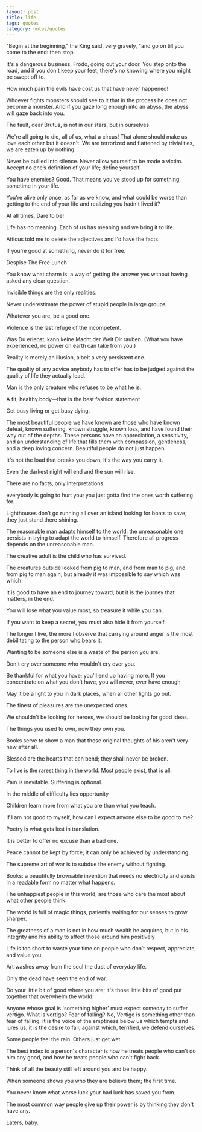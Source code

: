 ```yaml
---
layout: post
title: life
tags: quotes
category: notes/quotes
---
```


"Begin at the beginning," the King said, very gravely, "and go on till you come to the end: then stop.

It's a dangerous business, Frodo, going out your door. You step onto the road, and if you don't keep your feet, there's no knowing where you might be swept off to.

How much pain the evils have cost us that have never happened!

Whoever fights monsters should see to it that in the process he does not become a monster. And if you gaze long enough into an abyss, the abyss will gaze back into you.

The fault, dear Brutus, is not in our stars, but in ourselves.

We're all going to die, all of us, what a circus! That alone should make us love each other but it doesn't. We are terrorized and flattened by trivialities, we are eaten up by nothing.

Never be bullied into silence. Never allow yourself to be made a victim. Accept no one’s definition of your life; define yourself.

You have enemies? Good. That means you've stood up for something, sometime in your life.


You're alive only once, as far as we know, and what could be worse than getting to the end of your life and realizing you hadn't lived it?

At all times, Dare to be!

Life has no meaning. Each of us has meaning and we bring it to life. 


Atticus told me to delete the adjectives and I'd have the facts.

If you’re good at something, never do it for free.

Despise The Free Lunch

You know what charm is: a way of getting the answer yes without having asked any clear question.

Invisible things are the only realities.

Never underestimate the power of stupid people in large groups.

Whatever you are, be a good one.


Violence is the last refuge of the incompetent.

Was Du erlebst, kann keine Macht der Welt Dir rauben. 
(What you have experienced, no power on earth can take from you.) 




Reality is merely an illusion, albeit a very persistent one.

The quality of any advice anybody has to offer has to be judged against the quality of life they actually lead.

Man is the only creature who refuses to be what he is.


A fit, healthy body—that is the best fashion statement

Get busy living or get busy dying.


The most beautiful people we have known are those who have known defeat, known suffering, known struggle, known loss, and have found their way out of the depths. These persons have an appreciation, a sensitivity, and an understanding of life that fills them with compassion, gentleness, and a deep loving concern. Beautiful people do not just happen.


It's not the load that breaks you down, it's the way you carry it.

Even the darkest night will end and the sun will rise.

There are no facts, only interpretations.

everybody is going to hurt you; you just gotta find the ones worth suffering for.

Lighthouses don’t go running all over an island looking for boats to save; they just stand there shining.

The reasonable man adapts himself to the world: the unreasonable one persists in trying to adapt the world to himself. Therefore all progress depends on the unreasonable man.

The creative adult is the child who has survived.

The creatures outside looked from pig to man, and from man to pig, and from pig to man again; but already it was impossible to say which was which.



It is good to have an end to journey toward; but it is the journey that matters, in the end.


You will lose what you value most, so treasure it while you can.

If you want to keep a secret, you must also hide it from yourself.

The longer I live, the more I observe that carrying around anger is the most debilitating to the person who bears it.

Wanting to be someone else is a waste of the person you are.

Don't cry over someone who wouldn't cry over you.


Be thankful for what you have; you'll end up having more. If you concentrate on what you don't have, you will never, ever have enough

May it be a light to you in dark places, when all other lights go out.


The finest of pleasures are the unexpected ones.

We shouldn't be looking for heroes, we should be looking for good ideas.

The things you used to own, now they own you.

Books serve to show a man that those original thoughts of his aren't very new after all.


Blessed are the hearts that can bend; they shall never be broken.

To live is the rarest thing in the world. Most people exist, that is all.

Pain is inevitable. Suffering is optional.

In the middle of difficulty lies opportunity

Children learn more from what you are than what you teach.

If I am not good to myself, how can I expect anyone else to be good to me?

Poetry is what gets lost in translation.

It is better to offer no excuse than a bad one.

Peace cannot be kept by force; it can only be achieved by understanding.

The supreme art of war is to subdue the enemy without fighting.

Books: a beautifully browsable invention that needs no electricity and exists in a readable form no matter what happens.


The unhappiest people in this world, are those who care the most about what other people think.


The world is full of magic things, patiently waiting for our senses to grow sharper.

The greatness of a man is not in how much wealth he acquires, but in his integrity and his ability to affect those around him positively

Life is too short to waste your time on people who don’t respect, appreciate, and value you.

Art washes away from the soul the dust of everyday life.

Only the dead have seen the end of war.

Do your little bit of good where you are; it's those little bits of good put together that overwhelm the world.

Anyone whose goal is 'something higher' must expect someday to suffer vertigo. What is vertigo? Fear of falling? No, Vertigo is something other than fear of falling. It is the voice of the emptiness below us which tempts and lures us, it is the desire to fall, against which, terrified, we defend ourselves.

Some people feel the rain. Others just get wet.

The best index to a person's character is how he treats people who can't do him any good, and how he treats people who can't fight back.

Think of all the beauty still left around you and be happy.

When someone shows you who they are believe them; the first time.

You never know what worse luck your bad luck has saved you from.

The most common way people give up their power is by thinking they don't have any.

Laters, baby.

